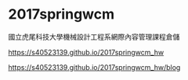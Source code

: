 # 2017springwcm
國立虎尾科技大學機械設計工程系網際內容管理課程倉儲

https://s40523139.github.io/2017springwcm_hw

https://s40523139.github.io/2017springwcm_hw/blog
